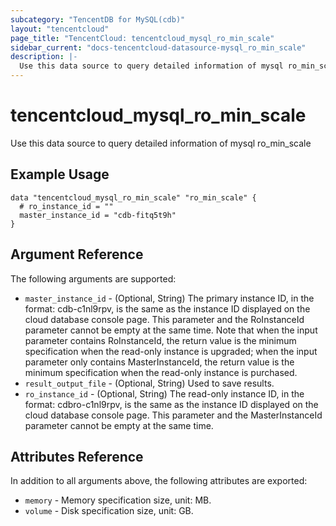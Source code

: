 ```yaml
---
subcategory: "TencentDB for MySQL(cdb)"
layout: "tencentcloud"
page_title: "TencentCloud: tencentcloud_mysql_ro_min_scale"
sidebar_current: "docs-tencentcloud-datasource-mysql_ro_min_scale"
description: |-
  Use this data source to query detailed information of mysql ro_min_scale
---
```


# tencentcloud_mysql_ro_min_scale

Use this data source to query detailed information of mysql ro_min_scale

## Example Usage

```hcl
data "tencentcloud_mysql_ro_min_scale" "ro_min_scale" {
  # ro_instance_id = ""
  master_instance_id = "cdb-fitq5t9h"
}
```

## Argument Reference

The following arguments are supported:

* `master_instance_id` - (Optional, String) The primary instance ID, in the format: cdb-c1nl9rpv, is the same as the instance ID displayed on the cloud database console page. This parameter and the RoInstanceId parameter cannot be empty at the same time. Note that when the input parameter contains RoInstanceId, the return value is the minimum specification when the read-only instance is upgraded; when the input parameter only contains MasterInstanceId, the return value is the minimum specification when the read-only instance is purchased.
* `result_output_file` - (Optional, String) Used to save results.
* `ro_instance_id` - (Optional, String) The read-only instance ID, in the format: cdbro-c1nl9rpv, is the same as the instance ID displayed on the cloud database console page. This parameter and the MasterInstanceId parameter cannot be empty at the same time.

## Attributes Reference

In addition to all arguments above, the following attributes are exported:

* `memory` - Memory specification size, unit: MB.
* `volume` - Disk specification size, unit: GB.


